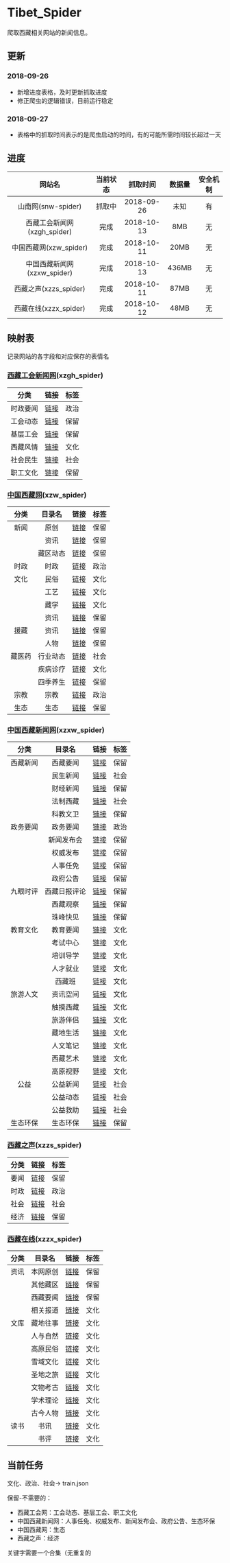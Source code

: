# Tibet_Spider
爬取西藏相关网站的新闻信息。
## 更新
### 2018-09-26
* 新增进度表格，及时更新抓取进度
* 修正爬虫的逻辑错误，目前运行稳定
### 2018-09-27
* 表格中的抓取时间表示的是爬虫启动的时间，有的可能所需时间较长超过一天
## 进度

| 网站名 | 当前状态 | 抓取时间 | 数据量 | 安全机制 |
| :---: | :---: | :---: | :--: | :--: |
| 山南网(snw-spider) | 抓取中 | 2018-09-26 | 未知 | 有 |
| 西藏工会新闻网(xzgh_spider) | 完成 | 2018-10-13 | 8MB | 无 |
| 中国西藏网(xzw_spider) | 完成 | 2018-10-11 | 20MB | 无 |
| 中国西藏新闻网(xzxw_spider) | 完成 | 2018-10-13 | 436MB | 无 |
| 西藏之声(xzzs_spider) | 完成 | 2018-10-11 | 87MB | 无 |
| 西藏在线(xzzx_spider) | 完成 | 2018-10-12 | 48MB | 无 |

## 映射表
记录网站的各字段和对应保存的表情名

### [西藏工会新闻网](http://xz.workercn.cn/)(xzgh_spider)
| 分类 | 链接 | 标签 |
| :--: | :--: | :--: |
| 时政要闻 | [链接](http://xz.workercn.cn/10930/10930.shtml) | 政治 |
| 工会动态 | [链接](http://xz.workercn.cn/10850/10850.shtml) | 保留 |
| 基层工会 | [链接](http://xz.workercn.cn/10858/10858.shtml) | 保留 |
| 西藏风情 | [链接](http://xz.workercn.cn/29369/29369.shtml) | 文化 |
| 社会民生 | [链接](http://xz.workercn.cn/10864/10864.shtml) | 社会 |
| 职工文化 | [链接](http://xz.workercn.cn/29556/29556.shtml) | 保留 |

### [中国西藏网](http://www.tibet.cn/)(xzw_spider)
| 分类 | 目录名 | 链接 | 标签 |
| :--: | :--: | :--: | :--: |
| 新闻 | 原创 | [链接](http://www.tibet.cn/cn/news/yc/) |	保留 |
|     | 资讯 | [链接](http://www.tibet.cn/cn/news/zx/) | 保留 |
|     | 藏区动态 | [链接](http://www.tibet.cn/cn/news/zcdt/) | 保留 |
| 时政 | 时政 | [链接](http://www.tibet.cn/cn/politics/) | 政治 |
| 文化 | 民俗 | [链接](http://www.tibet.cn/cn/culture/ms/) | 文化 |
|     | 工艺 | [链接](http://www.tibet.cn/cn/culture/gy/) | 文化 |
|     | 藏学 | [链接](http://www.tibet.cn/cn/culture/zx/) | 文化 |
|     | 资讯 | [链接](http://www.tibet.cn/cn/culture/wx/) | 保留 |
| 援藏 | 资讯 | [链接](http://www.tibet.cn/cn/aid_tibet/news/) | 保留 |
|     | 人物 | [链接](http://www.tibet.cn/cn/aid_tibet/rw/) |	 保留 |
| 藏医药 | 行业动态 | [链接](http://www.tibet.cn/cn/medicine/news/) | 社会 |
|     | 疾病诊疗 | [链接](http://www.tibet.cn/cn/medicine/jbzl/) | 文化 |
|     | 四季养生 | [链接](http://www.tibet.cn/cn/medicine/sjys/) | 保留 |
| 宗教 | 宗教 | [链接](http://www.tibet.cn/cn/religion/) | 政治 |
| 生态 | 生态 | [链接](http://www.tibet.cn/cn/ecology/) |	保留 |

### [中国西藏新闻网](http://www.xzxw.com/)(xzxw_spider)
| 分类 | 目录名 | 链接 | 标签 |
| :--: | :--: | :--: | :--: |
| 西藏新闻 | 西藏要闻 | [链接](http://www.xzxw.com/xw/xzyw/) |	保留 |
|     | 民生新闻 | [链接](http://www.xzxw.com/xw/msxw/) |	社会 |
|     | 财经新闻 | [链接](http://www.xzxw.com/xw/cjxw/) |	保留 |
|     | 法制西藏 | [链接](http://www.xzxw.com/xw/fzxz/) |	社会 |
|     | 科教文卫 | [链接](http://www.xzxw.com/xw/kjww/) |	保留 |
| 政务要闻 | 政务要闻 | [链接](http://www.xzxw.com/zw/zwyw/) |	政治 |
|     | 新闻发布会 | [链接](http://www.xzxw.com/zw/xwfbh/) |	保留 |
|     | 权威发布 | [链接](http://www.xzxw.com/zw/qwfb/) |	保留 |
|     | 人事任免 | [链接](http://www.xzxw.com/zw/rsrm/) |	保留 |
|     | 政府公告 | [链接](http://www.xzxw.com/zw/zfgg/) |	保留 |
| 九眼时评 | 西藏日报评论 | [链接](http://www.xzxw.com/jysp/xzrbpl/) |	保留 |
|     | 西藏观察 | [链接](http://www.xzxw.com/jysp/xzgc/) | 保留 |
|     | 珠峰快见 | [链接](http://www.xzxw.com/jysp/zfkj/) | 保留 |
| 教育文化 | 教育要闻 | [链接](http://www.xzxw.com/wh/jyyw/) |	文化 |
|     | 考试中心 | [链接](http://www.xzxw.com/wh/kszx/) |	文化 |
|     | 培训导学 | [链接](http://www.xzxw.com/wh/pxdx/) |	文化 |
|     | 人才就业 | [链接](http://www.xzxw.com/wh/rcjy/) |	文化 |
|     | 西藏班 | [链接](http://www.xzxw.com/wh/xzb/) |	文化 |
| 旅游人文 | 资讯空间 | [链接](http://www.xzxw.com/lyrw/zxkj/) | 文化 |
|     | 触摸西藏 | [链接](http://www.xzxw.com/lyrw/cmxz/) | 文化 |
|     | 旅游伴侣 | [链接](http://www.xzxw.com/lyrw/lybl/) | 文化 |
|     | 藏地生活 | [链接](http://www.xzxw.com/lyrw/zdsh/) | 文化 |
|     | 人文笔记 | [链接](http://www.xzxw.com/lyrw/rwbj/) | 文化 |
|     | 西藏艺术 | [链接](http://www.xzxw.com/lyrw/xzys/) | 文化 |
|     | 高原视野 | [链接](http://www.xzxw.com/lyrw/gysy/) | 文化 |
| 公益 | 公益新闻 | [链接](http://www.xzxw.com/gongyi_5554/gyxw/) | 社会 |
|     | 公益动态 | [链接](http://www.xzxw.com/gongyi_5554/dongtai/) | 社会 |
|     | 公益救助 | [链接](http://www.xzxw.com/gongyi_5554/help/) | 社会 |
| 生态环保 | 生态环保 | [链接](http://www.xzxw.com/xw/shengthb/) |	保留 |

### [西藏之声](http://www.vtibet.com/)(xzzs_spider)
| 分类 | 链接 | 标签 |
| :--: | :--: | :--: |
| 要闻 | [链接](http://www.vtibet.com/xw_702/yw_705/) | 保留 |
| 时政 | [链接](http://www.vtibet.com/xw_702/sz_704/) | 政治 |
| 社会 | [链接](http://www.vtibet.com/xw_702/sh_709/) | 社会 |
| 经济 | [链接](http://www.vtibet.com/xw_702/jj_710/) | 保留 |

### [西藏在线](http://www.tibetol.cn/)(xzzx_spider)
| 分类 | 目录名 | 链接 | 标签 |
| :--: | :--: | :--: | :--: |
| 资讯 | 本网原创 | [链接](http://www.tibetol.cn/html/zixun/bwyc/) | 保留 |
|     | 其他藏区 | [链接](http://www.tibetol.cn/html/zixun/qitazangqu/) | 保留 |
|     | 西藏要闻 | [链接](http://www.tibetol.cn/html/zixun/xizangyaowen/) | 保留 |
|     | 相关报道 | [链接](http://www.tibetol.cn/html/zixun/xgbd/) | 文化 |
| 文库 | 藏地往事 | [链接](http://www.tibetol.cn/html/wenzhai/zdws/) | 文化 |
|     | 人与自然 | [链接](http://www.tibetol.cn/html/wenzhai/ryzr/) | 文化 |
|     | 高原民俗 | [链接](http://www.tibetol.cn/html/wenzhai/gyms/) | 文化 |
|     | 雪域文化 | [链接](http://www.tibetol.cn/html/wenzhai/yxwh/) | 文化 |
|     | 圣地之旅 | [链接](http://www.tibetol.cn/html/wenzhai/sdzl/) | 文化 |
|     | 文物考古 | [链接](http://www.tibetol.cn/html/wenzhai/wwkg/) | 文化 |
|     | 学术理论 | [链接](http://www.tibetol.cn/html/wenzhai/wxxs/) | 文化 |
|     | 古今人物 | [链接](http://www.tibetol.cn/html/wenzhai/gjrw/) | 文化 |
| 读书 | 书讯 | [链接](http://www.tibetol.cn/html/dushu/sx/) | 文化 |
|     | 书评 | [链接](http://www.tibetol.cn/html/dushu/sp/) | 文化 |


## 当前任务
文化、政治、社会-> train.json

保留-不需要的：
* 西藏工会网：工会动态、基层工会、职工文化
* 中国西藏新闻网：人事任免、权威发布、新闻发布会、政府公告、生态环保
* 中国西藏网：生态
* 西藏之声：经济

关键字需要一个合集（无重复的